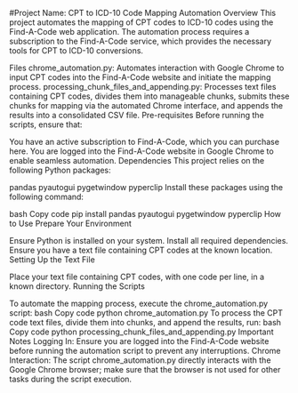 
#Project Name: CPT to ICD-10 Code Mapping Automation
Overview
This project automates the mapping of CPT codes to ICD-10 codes using the Find-A-Code web application. The automation process requires a subscription to the Find-A-Code service, which provides the necessary tools for CPT to ICD-10 conversions.

Files
chrome_automation.py: Automates interaction with Google Chrome to input CPT codes into the Find-A-Code website and initiate the mapping process.
processing_chunk_files_and_appending.py: Processes text files containing CPT codes, divides them into manageable chunks, submits these chunks for mapping via the automated Chrome interface, and appends the results into a consolidated CSV file.
Pre-requisites
Before running the scripts, ensure that:

You have an active subscription to Find-A-Code, which you can purchase here.
You are logged into the Find-A-Code website in Google Chrome to enable seamless automation.
Dependencies
This project relies on the following Python packages:

pandas
pyautogui
pygetwindow
pyperclip
Install these packages using the following command:

bash
Copy code
pip install pandas pyautogui pygetwindow pyperclip
How to Use
Prepare Your Environment

Ensure Python is installed on your system.
Install all required dependencies.
Ensure you have a text file containing CPT codes at the known location.
Setting Up the Text File

Place your text file containing CPT codes, with one code per line, in a known directory.
Running the Scripts

To automate the mapping process, execute the chrome_automation.py script:
bash
Copy code
python chrome_automation.py
To process the CPT code text files, divide them into chunks, and append the results, run:
bash
Copy code
python processing_chunk_files_and_appending.py
Important Notes
Logging In: Ensure you are logged into the Find-A-Code website before running the automation script to prevent any interruptions.
Chrome Interaction: The script chrome_automation.py directly interacts with the Google Chrome browser; make sure that the browser is not used for other tasks during the script execution.
